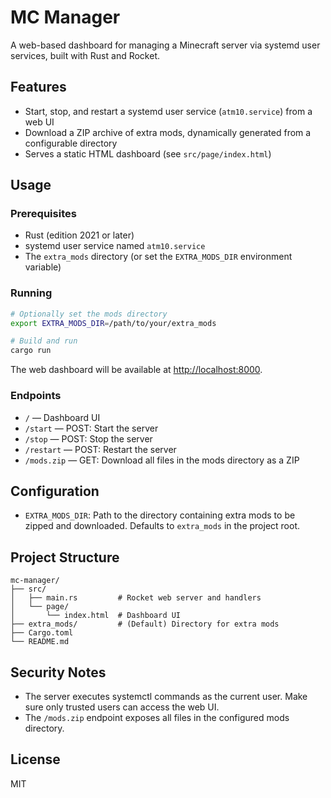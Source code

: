 # MC Manager

A web-based dashboard for managing a Minecraft server via systemd user services, built with Rust and Rocket.

## Features
- Start, stop, and restart a systemd user service (`atm10.service`) from a web UI
- Download a ZIP archive of extra mods, dynamically generated from a configurable directory
- Serves a static HTML dashboard (see `src/page/index.html`)

## Usage

### Prerequisites
- Rust (edition 2021 or later)
- systemd user service named `atm10.service`
- The `extra_mods` directory (or set the `EXTRA_MODS_DIR` environment variable)

### Running
```sh
# Optionally set the mods directory
export EXTRA_MODS_DIR=/path/to/your/extra_mods

# Build and run
cargo run
```

The web dashboard will be available at [http://localhost:8000](http://localhost:8000).

### Endpoints
- `/` — Dashboard UI
- `/start` — POST: Start the server
- `/stop` — POST: Stop the server
- `/restart` — POST: Restart the server
- `/mods.zip` — GET: Download all files in the mods directory as a ZIP

## Configuration
- `EXTRA_MODS_DIR`: Path to the directory containing extra mods to be zipped and downloaded. Defaults to `extra_mods` in the project root.

## Project Structure
```
mc-manager/
├── src/
│   ├── main.rs         # Rocket web server and handlers
│   └── page/
│       └── index.html  # Dashboard UI
├── extra_mods/         # (Default) Directory for extra mods
├── Cargo.toml
└── README.md
```

## Security Notes
- The server executes systemctl commands as the current user. Make sure only trusted users can access the web UI.
- The `/mods.zip` endpoint exposes all files in the configured mods directory.

## License
MIT
